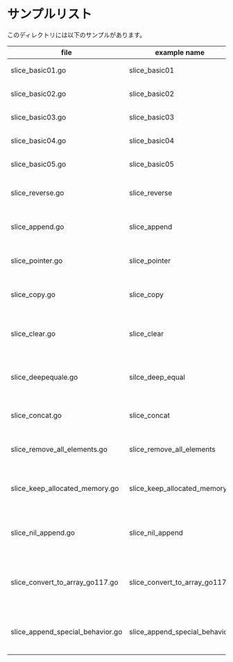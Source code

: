 # サンプルリスト

このディレクトリには以下のサンプルがあります。

| file                             | example name                  | note                                                                       |
| -------------------------------- | ----------------------------- | -------------------------------------------------------------------------- |
| slice_basic01.go                 | slice_basic01                 | スライスについてのサンプル                                                 |
| slice_basic02.go                 | slice_basic02                 | スライスについてのサンプル                                                 |
| slice_basic03.go                 | slice_basic03                 | スライスについてのサンプル                                                 |
| slice_basic04.go                 | slice_basic04                 | スライスについてのサンプル                                                 |
| slice_basic05.go                 | slice_basic05                 | スライスについてのサンプル                                                 |
| slice_reverse.go                 | slice_reverse                 | スライスのリバース処理についてのサンプルです。                             |
| slice_append.go                  | slice_append                  | スライスの append 利用時についてのサンプルです.                            |
| slice_pointer.go                 | slice_pointer                 | スライスの ポインタ 利用時についてのサンプルです.                          |
| slice_copy.go                    | slice_copy                    | スライスの コピー についてのサンプルです.                                  |
| slice_clear.go                   | slice_clear                   | スライスのクリア、及び、nilスライスと空のスライスについてのサンプルです.   |
| slice_deepequale.go              | silce_deep_equal              | スライスに対して reflect.DeepEqual() した場合のサンプルです.               |
| slice_concat.go                  | slice_concat                  | ２つのスライスの結合に関するサンプルです.                                  |
| slice_remove_all_elements.go     | slice_remove_all_elements     | スライスの全要素を削除するサンプルです.                                    |
| slice_keep_allocated_memory.go   | slice_keep_allocated_memory   | スライスのメモリ状態をキープしたままで len を 0 にするサンプルです.        |
| slice_nil_append.go              | slice_nil_append              | Nilなスライスに対して append した場合の挙動についてのサンプル              |
| slice_convert_to_array_go117.go  | slice_convert_to_array_go117  | Go 1.17 以降で有効な スライス から 配列 への変換方法についてのサンプルです |
| slice_append_special_behavior.go | slice_append_special_behavior | append() を利用する際の特別な挙動に付いてのサンプルです                    |
